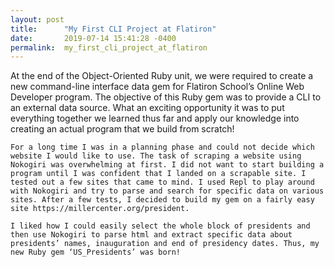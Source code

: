 ```yaml
---
layout: post
title:      "My First CLI Project at Flatiron"
date:       2019-07-14 15:41:28 -0400
permalink:  my_first_cli_project_at_flatiron
---
```



At the end of the Object-Oriented Ruby unit, we were required to create a new command-line interface data gem for Flatiron School’s Online Web Developer program. The objective of this Ruby gem was to provide a CLI to an external data source. What an exciting opportunity it was to put everything together we learned thus far and apply our knowledge into creating an actual program that we build from scratch!

    For a long time I was in a planning phase and could not decide which website I would like to use. The task of scraping a website using Nokogiri was overwhelming at first. I did not want to start building a program until I was confident that I landed on a scrapable site. I tested out a few sites that came to mind. I used Repl to play around with Nokogiri and try to parse and search for specific data on various sites. After a few tests, I decided to build my gem on a fairly easy site https://millercenter.org/president.

    I liked how I could easily select the whole block of presidents and then use Nokogiri to parse html and extract specific data about presidents’ names, inauguration and end of presidency dates. Thus, my new Ruby gem ‘US_Presidents’ was born! 

